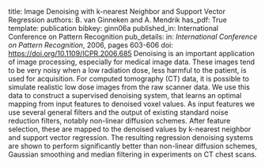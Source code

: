 title: Image Denoising with k-nearest Neighbor and Support Vector Regression
authors: B. van Ginneken and A. Mendrik
has_pdf: True
template: publication
bibkey: ginn06a
published_in: International Conference on Pattern Recognition
pub_details: in: <i>International Conference on Pattern Recognition</i>, 2006, pages 603-606
doi: https://doi.org/10.1109/ICPR.2006.685
Denoising is an important application of image processing, especially for medical image data. These images tend to be very noisy when a low radiation dose, less harmful to the patient, is used for acquisition. For computed tomography (CT) data, it is possible to simulate realistic low dose images from the raw scanner data. We use this data to construct a supervised denoising system, that learns an optimal mapping from input features to denoised voxel values. As input features we use several general filters and the output of existing standard noise reduction filters, notably non-linear diffusion schemes. After feature selection, these are mapped to the denoised values by k-nearest neighbor and support vector regression. The resulting regression denoising systems are shown to perform significantly better than non-linear diffusion schemes, Gaussian smoothing and median filtering in experiments on CT chest scans.

